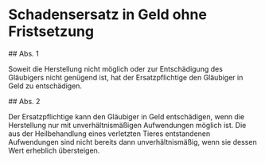 # Schadensersatz in Geld ohne Fristsetzung



\#\# Abs. 1

 Soweit die Herstellung nicht möglich oder zur Entschädigung des Gläubigers nicht genügend ist, hat der Ersatzpflichtige den Gläubiger in Geld zu entschädigen.

\#\# Abs. 2

 Der Ersatzpflichtige kann den Gläubiger in Geld entschädigen, wenn die Herstellung nur mit unverhältnismäßigen Aufwendungen möglich ist. Die aus der Heilbehandlung eines verletzten Tieres entstandenen Aufwendungen sind nicht bereits dann unverhältnismäßig, wenn sie dessen Wert erheblich übersteigen. 

